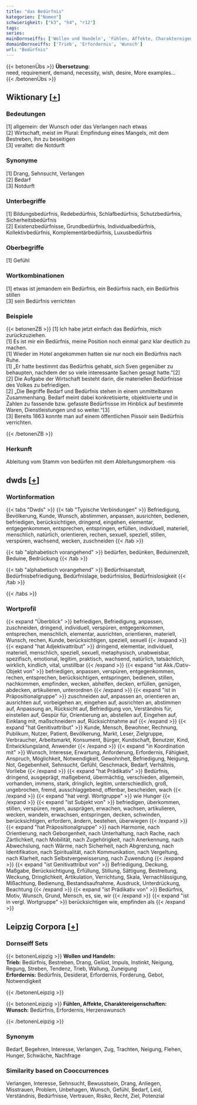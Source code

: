 ```yaml
---
title: "das Bedürfnis"
kategorien: ["Nomen"]
schwierigkeit: ["k3", "h4", "r12"]
tags:
series:
mainDornseiffs: ['Wollen und Handeln', 'Fühlen, Affekte, Charaktereigenschaften']
domainDornseiffs: ['Trieb', 'Erfordernis', 'Wunsch']
url: "Bedürfnis"
---
```


{{< betonenÜbs >}}
**Übersetzung:**  
need, requirement, demand, necessity, wish, desire, More examples...  
{{< /betonenÜbs >}}

## Wiktionary [[+](https://de.wiktionary.org/wiki/Bedürfnis)]

### Bedeutungen
[1] allgemein: der Wunsch oder das Verlangen nach etwas  
[2] Wirtschaft, meist im Plural: Empfindung eines Mangels, mit dem Bestreben, ihn zu beseitigen  
[3] veraltet: die Notdurft  

### Synonyme
[1] Drang, Sehnsucht, Verlangen  
[2] Bedarf  
[3] Notdurft  

### Unterbegriffe
[1] Bildungsbedürfnis, Redebedürfnis, Schlafbedürfnis, Schutzbedürfnis, Sicherheitsbedürfnis  
[2] Existenzbedürfnisse, Grundbedürfnis, Individualbedürfnis, Kollektivbedürfnis, Komplementärbedürfnis, Luxusbedürfnis  

### Oberbegriffe
[1] Gefühl  

### Wortkombinationen
[1] etwas ist jemandem ein Bedürfnis, ein Bedürfnis nach, ein Bedürfnis stillen  
[3] sein Bedürfnis verrichten  

### Beispiele
{{< betonenZB >}}
[1] Ich habe jetzt einfach das Bedürfnis, mich zurückzuziehen.  
[1] Es ist mir ein Bedürfnis, meine Position noch einmal ganz klar deutlich zu machen.  
[1] Wieder im Hotel angekommen hatten sie nur noch ein Bedürfnis nach Ruhe.  
[1] „Er hatte bestimmt das Bedürfnis gehabt, sich Sven gegenüber zu behaupten, nachdem der so viele interessante Sachen gesagt hatte.“[2]  
[2] Die Aufgabe der Wirtschaft besteht darin, die materiellen Bedürfnisse des Volkes zu befriedigen.  
[2] „Die Begriffe Bedarf und Bedürfnis stehen in einem unmittelbaren Zusammenhang. Bedarf meint dabei konkretisierte, objektivierte und in Zahlen zu fassende bzw. gefasste Bedürfnisse im Hinblick auf bestimmte Waren, Dienstleistungen und so weiter.“[3]  
[3] Bereits 1863 konnte man auf einem öffentlichen Pissoir sein Bedürfnis verrichten.  

{{< /betonenZB >}}
### Herkunft
Ableitung vom Stamm von bedürfen mit dem Ableitungsmorphem -nis  



## dwds [[+](https://www.dwds.de/wb/Bedürfnis)]

### Wortinformation
{{< tabs "Dwds" >}}
{{< tab "Typische Verbindungen" >}}
Befriedigung, Bevölkerung, Kunde, Wunsch, abstimmen, anpassen, ausrichten, bedienen, befriedigen, berücksichtigen, dringend, eingehen, elementar, entgegenkommen, entsprechen, entspringen, erfüllen, individuell, materiell, menschlich, natürlich, orientieren, rechen, sexuell, speziell, stillen, verspüren, wachsend, wecken, zuschneiden
{{< /tab >}}

{{< tab "alphabetisch vorangehend" >}}
bedürfen, bedünken, Beduinenzelt, Beduine, Bedrückung
{{< /tab >}}

{{< tab "alphabetisch vorangehend" >}}
Bedürfnisanstalt, Bedürfnisbefriedigung, Bedürfnislage, bedürfnislos, Bedürfnislosigkeit
{{< /tab >}}

{{< /tabs >}}

### Wortprofil
{{< expand "Überblick" >}} befriedigen, Befriedigung, anpassen, zuschneiden, dringend, individuell, verspüren, entgegenkommen, entsprechen, menschlich, elementar, ausrichten, orientieren, materiell, Wunsch, rechen, Kunde, berücksichtigen, speziell, sexuell {{< /expand >}}
{{< expand "hat Adjektivattribut" >}} dringend, elementar, individuell, materiell, menschlich, speziell, sexuell, metaphysisch, unabweisbar, spezifisch, emotional, legitim, praktisch, wachsend, natürlich, tatsächlich, wirklich, kindlich, vital, unstillbar {{< /expand >}}
{{< expand "ist Akk./Dativ-Objekt von" >}} befriedigen, anpassen, verspüren, entgegenkommen, rechen, entsprechen, berücksichtigen, entspringen, bedienen, stillen, nachkommen, empfinden, wecken, abhelfen, decken, erfüllen, genügen, abdecken, artikulieren, unterordnen {{< /expand >}}
{{< expand "ist in Präpositionalgruppe" >}} zuschneiden auf, anpassen an, orientieren an, ausrichten auf, vorbeigehen an, eingehen auf, ausrichten an, abstimmen auf, Anpassung an, Rücksicht auf, Befriedigung von, Verständnis für, einstellen auf, Gespür für, Orientierung an, abstellen auf, Eingehen auf, Einklang mit, maßschneidern auf, Rücksichtnahme auf {{< /expand >}}
{{< expand "hat Genitivattribut" >}} Kunde, Mensch, Bewohner, Rechnung, Publikum, Nutzer, Patient, Bevölkerung, Markt, Leser, Zielgruppe, Verbraucher, Arbeitsmarkt, Konsument, Bürger, Kundschaft, Benutzer, Kind, Entwicklungsland, Anwender {{< /expand >}}
{{< expand "in Koordination mit" >}} Wunsch, Interesse, Erwartung, Anforderung, Erfordernis, Fähigkeit, Anspruch, Möglichkeit, Notwendigkeit, Gewohnheit, Befriedigung, Neigung, Not, Gegebenheit, Sehnsucht, Gefühl, Geschmack, Bedarf, Verhältnis, Vorliebe {{< /expand >}}
{{< expand "hat Prädikativ" >}} Bedürfnis, dringend, ausgeprägt, maßgebend, übermächtig, verschieden, allgemein, vorhanden, immens, stark, dringlich, legitim, unterschiedlich, groß, ungebrochen, fremd, ausschlaggebend, offenbar, bescheiden, wach {{< /expand >}}
{{< expand "hat vergl. Wortgruppe" >}} wie Hunger {{< /expand >}}
{{< expand "ist Subjekt von" >}} befriedigen, überkommen, stillen, verspüren, regen, ausprägen, erwachen, wachsen, artikulieren, wecken, wandeln, erwachsen, entspringen, decken, schwinden, berücksichtigen, erfordern, ändern, bestehen, überwiegen {{< /expand >}}
{{< expand "hat Präpositionalgruppe" >}} nach Harmonie, nach Orientierung, nach Geborgenheit, nach Unterhaltung, nach Rache, nach Zärtlichkeit, nach Mobilität, nach Zugehörigkeit, nach Anerkennung, nach Abwechslung, nach Wärme, nach Sicherheit, nach Abgrenzung, nach Identifikation, nach Spiritualität, nach Kommunikation, nach Vergeltung, nach Klarheit, nach Selbstvergewisserung, nach Zuwendung {{< /expand >}}
{{< expand "ist Genitivattribut von" >}} Befriedigung, Deckung, Maßgabe, Berücksichtigung, Erfüllung, Stillung, Sättigung, Bestreitung, Weckung, Dringlichkeit, Artikulation, Verrichtung, Skala, Vernachlässigung, Mißachtung, Bedienung, Bestandsaufnahme, Ausdruck, Unterdrückung, Beachtung {{< /expand >}}
{{< expand "ist Prädikativ von" >}} Bedürfnis, Motiv, Wunsch, Grund, Mensch, es, sie, wir {{< /expand >}}
{{< expand "ist in vergl. Wortgruppe" >}} berücksichtigen wie, empfinden als {{< /expand >}}

## Leipzig Corpora [[+](https://corpora.uni-leipzig.de/en/res?word=Bedürfnis&corpusId=deu_newscrawl-public_2018)]

### Dornseiff Sets
{{< betonenLeipzig >}}
**Wollen und Handeln:**  
**Trieb:** Bedürfnis, Bestreben, Drang, Gelüst, Impuls, Instinkt, Neigung, Regung, Streben, Tendenz, Trieb, Wallung, Zuneigung  
**Erfordernis:** Bedürfnis, Desiderat, Erfordernis, Forderung, Gebot, Notwendigkeit  

{{< /betonenLeipzig >}}


{{< betonenLeipzig >}}
**Fühlen, Affekte, Charaktereigenschaften:**  
**Wunsch:** Bedürfnis, Erfordernis, Herzenswunsch  

{{< /betonenLeipzig >}}

### Synonym
Bedarf, Begehren, Interesse, Verlangen, Zug, Trachten, Neigung, Flehen, Hunger, Schwäche, Nachfrage


### Similarity based on Cooccurrences
Verlangen, Interesse, Sehnsucht, Bewusstsein, Drang, Anliegen, Misstrauen, Problem, Unbehagen, Wunsch, Gefühl, Bedarf, Leid, Verständnis, Bedürfnisse, Vertrauen, Risiko, Recht, Ziel, Potenzial

